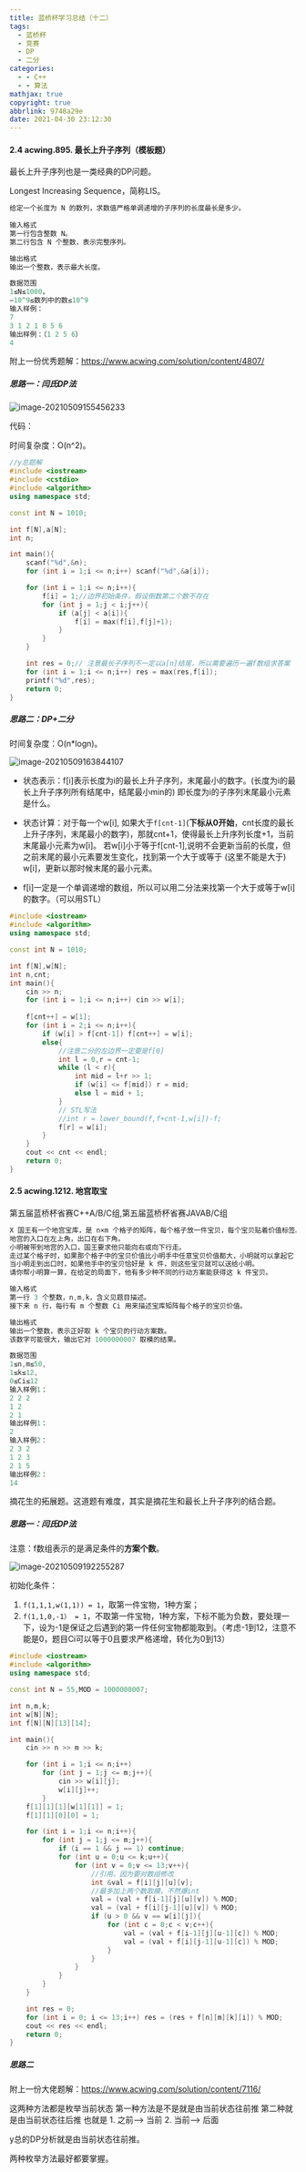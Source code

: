 ```yaml
---
title: 蓝桥杯学习总结（十二）
tags:
  - 蓝桥杯
  - 竞赛
  - DP
  - 二分
categories:
  - - C++
  - - 算法
mathjax: true
copyright: true
abbrlink: 9748a29e
date: 2021-04-30 23:12:30
---
```


#### 2.4 acwing.895. 最长上升子序列（模板题）

最长上升子序列也是一类经典的DP问题。

Longest Increasing Sequence，简称LIS。 

<!--more-->

```C++
给定一个长度为 N 的数列，求数值严格单调递增的子序列的长度最长是多少。
    
输入格式
第一行包含整数 N。
第二行包含 N 个整数，表示完整序列。

输出格式
输出一个整数，表示最大长度。

数据范围
1≤N≤1000，
−10^9≤数列中的数≤10^9
输入样例：
7
3 1 2 1 8 5 6
输出样例：（1 2 5 6）
4
```

附上一份优秀题解：https://www.acwing.com/solution/content/4807/

##### 思路一：闫氏DP法

![image-20210509155456233](蓝桥杯学习总结（十二）/image-20210509155456233.png)

代码：

时间复杂度：O(n^2)。

```C++
//y总题解
#include <iostream>
#include <cstdio>
#include <algorithm>
using namespace std;

const int N = 1010;

int f[N],a[N];
int n;

int main(){
    scanf("%d",&n);
    for (int i = 1;i <= n;i++) scanf("%d",&a[i]);

    for (int i = 1;i <= n;i++){
        f[i] = 1;//边界初始条件，假设倒数第二个数不存在
        for (int j = 1;j < i;j++){
            if (a[j] < a[i]){
                f[i] = max(f[i],f[j]+1);
            }
        }
    }

    int res = 0;// 注意最长子序列不一定以a[n]结尾，所以需要遍历一遍f数组求答案
    for (int i = 1;i <= n;i++) res = max(res,f[i]);
    printf("%d",res);
    return 0;
}
```

##### 思路二：DP+二分

时间复杂度：O(n*logn)。

![image-20210509163844107](蓝桥杯学习总结（十二）/image-20210509163844107.png)

- 状态表示：f[i]表示长度为i的最长上升子序列，末尾最小的数字。(长度为i的最长上升子序列所有结尾中，结尾最小min的) 即长度为i的子序列末尾最小元素是什么。


- 状态计算：对于每一个w[i], 如果大于`f[cnt-1]`(**下标从0开始**，cnt长度的最长上升子序列，末尾最小的数字)，那就cnt+1，使得最长上升序列长度+1，当前末尾最小元素为w[i]。 若w[i]小于等于f[cnt-1],说明不会更新当前的长度，但之前末尾的最小元素要发生变化，找到第一个大于或等于 (这里不能是大于) w[i]，更新以那时候末尾的最小元素。


- f[i]一定是一个单调递增的数组，所以可以用二分法来找第一个大于或等于w[i]的数字。（可以用STL）


```C++
#include <iostream>
#include <algorithm>
using namespace std;

const int N = 1010;

int f[N],w[N];
int n,cnt;
int main(){
    cin >> n;
    for (int i = 1;i <= n;i++) cin >> w[i];
    
    f[cnt++] = w[1];
    for (int i = 2;i <= n;i++){
        if (w[i] > f[cnt-1]) f[cnt++] = w[i];
        else{
            //注意二分的左边界一定要是f[0]
            int l = 0,r = cnt-1;
            while (l < r){
                int mid = l+r >> 1;
                if (w[i] <= f[mid]) r = mid;
                else l = mid + 1;
            }
            // STL写法
            //int r = lower_bound(f,f+cnt-1,w[i])-f;
            f[r] = w[i];
        }
    }
    cout << cnt << endl;
    return 0;
}
```

#### 2.5 acwing.1212. 地宫取宝

第五届蓝桥杯省赛C++A/B/C组,第五届蓝桥杯省赛JAVAB/C组

```C++
X 国王有一个地宫宝库，是 n×m 个格子的矩阵，每个格子放一件宝贝，每个宝贝贴着价值标签。
地宫的入口在左上角，出口在右下角。
小明被带到地宫的入口，国王要求他只能向右或向下行走。
走过某个格子时，如果那个格子中的宝贝价值比小明手中任意宝贝价值都大，小明就可以拿起它（当然，也可以不拿）。
当小明走到出口时，如果他手中的宝贝恰好是 k 件，则这些宝贝就可以送给小明。
请你帮小明算一算，在给定的局面下，他有多少种不同的行动方案能获得这 k 件宝贝。

输入格式
第一行 3 个整数，n,m,k，含义见题目描述。
接下来 n 行，每行有 m 个整数 Ci 用来描述宝库矩阵每个格子的宝贝价值。

输出格式
输出一个整数，表示正好取 k 个宝贝的行动方案数。
该数字可能很大，输出它对 1000000007 取模的结果。

数据范围
1≤n,m≤50,
1≤k≤12,
0≤Ci≤12
输入样例1：
2 2 2
1 2
2 1
输出样例1：
2
输入样例2：
2 3 2
1 2 3
2 1 5
输出样例2：
14
```

摘花生的拓展题。这道题有难度，其实是摘花生和最长上升子序列的结合题。

##### 思路一：闫氏DP法

注意：f数组表示的是满足条件的**方案个数**。

![image-20210509192255287](蓝桥杯学习总结（十二）/image-20210509192255287.png)

初始化条件：

1. `f(1,1,1,w(1,1)) = 1`，取第一件宝物，1种方案；
2. `f(1,1,0,-1） = 1`，不取第一件宝物，1种方案，下标不能为负数，要处理一下，设为-1是保证之后遇到的第一件任何宝物都能取到。（考虑-1到12，注意不能是0，题目Ci可以等于0且要求严格递增，转化为0到13）

```C++
#include <iostream>
#include <algorithm>
using namespace std;

const int N = 55,MOD = 1000000007;

int n,m,k;
int w[N][N];
int f[N][N][13][14];

int main(){
    cin >> n >> m >> k;

    for (int i = 1;i <= n;i++)
        for (int j = 1;j <= m;j++){
            cin >> w[i][j];
            w[i][j]++;
        }
    f[1][1][1][w[1][1]] = 1;
    f[1][1][0][0] = 1;

    for (int i = 1;i <= n;i++){
        for (int j = 1;j <= m;j++){
            if (i == 1 && j == 1) continue;
            for (int u = 0;u <= k;u++){
                for (int v = 0;v <= 13;v++){
                    //引用，因为要对数组修改
                    int &val = f[i][j][u][v];
                    //最多加上两个数取模，不然爆int
                    val = (val + f[i-1][j][u][v]) % MOD;
                    val = (val + f[i][j-1][u][v]) % MOD;
                    if (u > 0 && v == w[i][j]){
                        for (int c = 0;c < v;c++){
                            val = (val + f[i-1][j][u-1][c]) % MOD;
                            val = (val + f[i][j-1][u-1][c]) % MOD;
                        }
                    }
                }
            }
        }
    }

    int res = 0;
    for (int i = 0; i <= 13;i++) res = (res + f[n][m][k][i]) % MOD;
    cout << res << endl;
    return 0;
}
```

##### 思路二

附上一份大佬题解：https://www.acwing.com/solution/content/7116/

这两种方法都是枚举当前状态 第一种方法是不是就是由当前状态往前推 第二种就是由当前状态往后推 也就是 1. 之前——> 当前 2. 当前——> 后面

y总的DP分析就是由当前状态往前推。

两种枚举方法最好都要掌握。